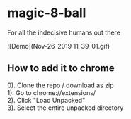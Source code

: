 # magic-8-ball
For all the indecisive humans out there

![Demo](Nov-26-2019 11-39-01.gif)

## How to add it to chrome
0). Clone the repo / download as zip \
1). Go to chrome://extensions/ \
2). Click "Load Unpacked" \
3). Select the entire unpacked directory
